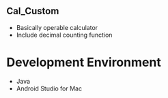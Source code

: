 ## Cal_Custom

- Basically operable calculator
- Include decimal counting function

# Development Environment

- Java
- Android Studio for Mac
